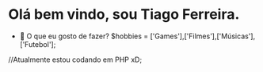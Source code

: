 <h1> Olá bem vindo, sou Tiago Ferreira. </h1>

- 👀 O que eu gosto de fazer? $hobbies = ['Games'],['Filmes'],['Músicas'],['Futebol']; 

//Atualmente estou codando em PHP xD;

